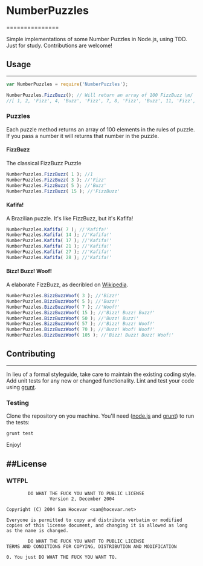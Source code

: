 # NumberPuzzles
===============

Simple implementations of some Number Puzzles in Node.js, using TDD. Just for study. Contributions are welcome!


## Usage
---------------
```javascript
var NumberPuzzles = require('NumberPuzzles');

NumberPuzzles.FizzBuzz(); // Will return an array of 100 FizzBuzz \m/
//[ 1, 2, 'Fizz', 4, 'Buzz', 'Fizz', 7, 8, 'Fizz', 'Buzz', 11, 'Fizz', 13, 14, 'FizzBuzz', 16, ... , 98, 'Fizz', 'Buzz' ]
```
### Puzzles

Each puzzle method returns an array of 100 elements in the rules of puzzle. If you pass a number it will returns that number in the puzzle.

#### FizzBuzz
The classical FizzBuzz Puzzle

```javascript
NumberPuzzles.FizzBuzz( 1 ); //1
NumberPuzzles.FizzBuzz( 3 ); //'Fizz'
NumberPuzzles.FizzBuzz( 5 ); //'Buzz'
NumberPuzzles.FizzBuzz( 15 ); //'FizzBuzz'
```

#### Kafifa!
A Brazilian puzzle. It's like FizzBuzz, but it's Kafifa!

```javascript
NumberPuzzles.Kafifa( 7 ); //'Kafifa!'
NumberPuzzles.Kafifa( 14 ); //'Kafifa!'
NumberPuzzles.Kafifa( 17 ); //'Kafifa!'
NumberPuzzles.Kafifa( 21 ); //'Kafifa!'
NumberPuzzles.Kafifa( 27 ); //'Kafifa!'
NumberPuzzles.Kafifa( 28 ); //'Kafifa!'
```

#### Bizz! Buzz! Woof!
A elaborate FizzBuzz, as decribled on [Wikipedia](http://en.wikipedia.org/wiki/Bizz_buzz#Bizz_Buzz_Woof).

```javascript
NumberPuzzles.BizzBuzzWoof( 3 ); //'Bizz!'
NumberPuzzles.BizzBuzzWoof( 5 ); //'Buzz!'
NumberPuzzles.BizzBuzzWoof( 7 ); //'Woof!'
NumberPuzzles.BizzBuzzWoof( 15 ); //'Bizz! Buzz! Buzz!'
NumberPuzzles.BizzBuzzWoof( 50 ); //'Buzz! Buzz!'
NumberPuzzles.BizzBuzzWoof( 57 ); //'Bizz! Buzz! Woof!'
NumberPuzzles.BizzBuzzWoof( 70 ); //'Buzz! Woof! Woof!'
NumberPuzzles.BizzBuzzWoof( 105 ); //'Bizz! Buzz! Buzz! Woof!'
```

## Contributing
---------------
In lieu of a formal styleguide, take care to maintain the existing coding style. Add unit tests for any new or changed functionality. Lint and test your code using [grunt](https://github.com/cowboy/grunt).

### Testing
Clone the repository on you machine. You'll need ([node.js](http://nodejs.org/) and [grunt](https://github.com/cowboy/grunt)) to run the tests:

```
grunt test
```

Enjoy!

##License
---------------
### WTFPL
            DO WHAT THE FUCK YOU WANT TO PUBLIC LICENSE
                    Version 2, December 2004

	Copyright (C) 2004 Sam Hocevar <sam@hocevar.net>

	Everyone is permitted to copy and distribute verbatim or modified
	copies of this license document, and changing it is allowed as long
	as the name is changed.

            DO WHAT THE FUCK YOU WANT TO PUBLIC LICENSE
	TERMS AND CONDITIONS FOR COPYING, DISTRIBUTION AND MODIFICATION

	0. You just DO WHAT THE FUCK YOU WANT TO.
